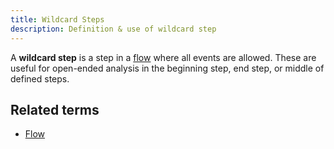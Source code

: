 ```yaml
---
title: Wildcard Steps
description: Definition & use of wildcard step
---
```

A **wildcard step** is a step in a [flow](../flow) where all events are allowed. These are useful for open-ended analysis in the beginning step, end step, or middle of defined steps.

## Related terms

- [Flow](../flow)
